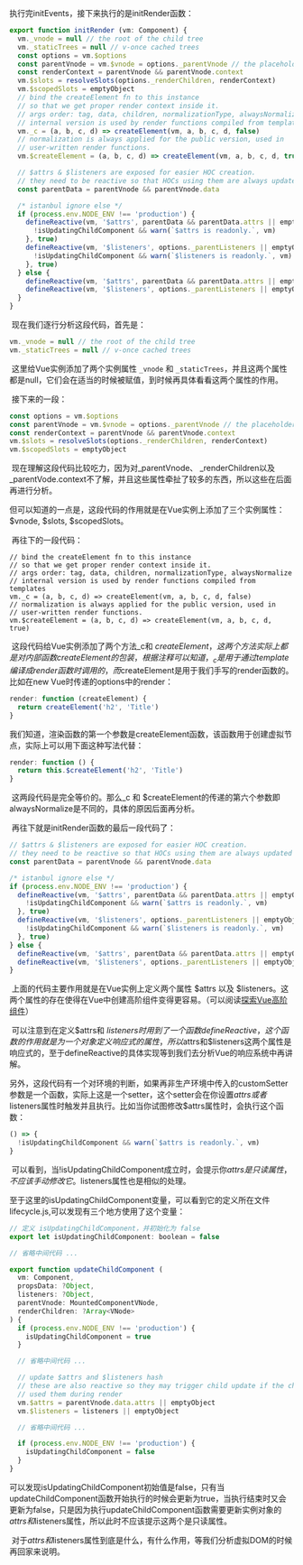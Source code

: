 执行完initEvents，接下来执行的是initRender函数：

```js
export function initRender (vm: Component) {
  vm._vnode = null // the root of the child tree
  vm._staticTrees = null // v-once cached trees
  const options = vm.$options
  const parentVnode = vm.$vnode = options._parentVnode // the placeholder node in parent tree
  const renderContext = parentVnode && parentVnode.context
  vm.$slots = resolveSlots(options._renderChildren, renderContext)
  vm.$scopedSlots = emptyObject
  // bind the createElement fn to this instance
  // so that we get proper render context inside it.
  // args order: tag, data, children, normalizationType, alwaysNormalize
  // internal version is used by render functions compiled from templates
  vm._c = (a, b, c, d) => createElement(vm, a, b, c, d, false)
  // normalization is always applied for the public version, used in
  // user-written render functions.
  vm.$createElement = (a, b, c, d) => createElement(vm, a, b, c, d, true)

  // $attrs & $listeners are exposed for easier HOC creation.
  // they need to be reactive so that HOCs using them are always updated
  const parentData = parentVnode && parentVnode.data

  /* istanbul ignore else */
  if (process.env.NODE_ENV !== 'production') {
    defineReactive(vm, '$attrs', parentData && parentData.attrs || emptyObject, () => {
      !isUpdatingChildComponent && warn(`$attrs is readonly.`, vm)
    }, true)
    defineReactive(vm, '$listeners', options._parentListeners || emptyObject, () => {
      !isUpdatingChildComponent && warn(`$listeners is readonly.`, vm)
    }, true)
  } else {
    defineReactive(vm, '$attrs', parentData && parentData.attrs || emptyObject, null, true)
    defineReactive(vm, '$listeners', options._parentListeners || emptyObject, null, true)
  }
}
```

​		现在我们逐行分析这段代码，首先是：

```js
vm._vnode = null // the root of the child tree
vm._staticTrees = null // v-once cached trees
```

​		这里给Vue实例添加了两个实例属性 `_vnode` 和 `_staticTrees`，并且这两个属性都是null，它们会在适当的时候被赋值，到时候再具体看看这两个属性的作用。

​		接下来的一段：

```js
const options = vm.$options
const parentVnode = vm.$vnode = options._parentVnode // the placeholder node in parent tree
const renderContext = parentVnode && parentVnode.context
vm.$slots = resolveSlots(options._renderChildren, renderContext)
vm.$scopedSlots = emptyObject
```

​		现在理解这段代码比较吃力，因为对_parentVnode、 _renderChildren以及 _parentVode.context不了解，并且这些属性牵扯了较多的东西，所以这些在后面再进行分析。

​		但可以知道的一点是，这段代码的作用就是在Vue实例上添加了三个实例属性：$vnode, $slots, $scopedSlots。

​		再往下的一段代码：

```
// bind the createElement fn to this instance
// so that we get proper render context inside it.
// args order: tag, data, children, normalizationType, alwaysNormalize
// internal version is used by render functions compiled from templates
vm._c = (a, b, c, d) => createElement(vm, a, b, c, d, false)
// normalization is always applied for the public version, used in
// user-written render functions.
vm.$createElement = (a, b, c, d) => createElement(vm, a, b, c, d, true)
```

​		这段代码给Vue实例添加了两个方法_c和 $createElement，这两个方法实际上都是对内部函数createElement的包装，根据注释可以知道， _c是用于通过template编译成render函数时调用的，而$createElement是用于我们手写的render函数的。比如在new Vue时传递的options中的render：

```js
render: function (createElement) {
  return createElement('h2', 'Title')
}
```

​		我们知道，渲染函数的第一个参数是createElement函数，该函数用于创建虚拟节点，实际上可以用下面这种写法代替：

```js
render: function () {
  return this.$createElement('h2', 'Title')
}
```

​		这两段代码是完全等价的。那么_c 和 $createElement的传递的第六个参数即alwaysNormalize是不同的，具体的原因后面再分析。

​		再往下就是initRender函数的最后一段代码了：

```js
// $attrs & $listeners are exposed for easier HOC creation.
// they need to be reactive so that HOCs using them are always updated
const parentData = parentVnode && parentVnode.data

/* istanbul ignore else */
if (process.env.NODE_ENV !== 'production') {
  defineReactive(vm, '$attrs', parentData && parentData.attrs || emptyObject, () => {
    !isUpdatingChildComponent && warn(`$attrs is readonly.`, vm)
  }, true)
  defineReactive(vm, '$listeners', options._parentListeners || emptyObject, () => {
    !isUpdatingChildComponent && warn(`$listeners is readonly.`, vm)
  }, true)
} else {
  defineReactive(vm, '$attrs', parentData && parentData.attrs || emptyObject, null, true)
  defineReactive(vm, '$listeners', options._parentListeners || emptyObject, null, true)
}
```

​		上面的代码主要作用就是在Vue实例上定义两个属性 $attrs 以及 $listeners。这两个属性的存在使得在Vue中创建高阶组件变得更容易。（可以阅读[探索Vue高阶组件](http://caibaojian.com/vue-design/more/vue-hoc.html)）

​		可以注意到在定义$attrs和 $listeners时用到了一个函数defineReactive，这个函数的作用就是为一个对象定义响应式的属性，所以$attrs和$listeners这两个属性是响应式的，至于defineReactive的具体实现等到我们去分析Vue的响应系统中再讲解。

​		另外，这段代码有一个对环境的判断，如果再非生产环境中传入的customSetter参数是一个函数，实际上这是一个setter，这个setter会在你设置$attrs或者$listeners属性时触发并且执行。比如当你试图修改$attrs属性时，会执行这个函数：

```js
() => {
  !isUpdatingChildComponent && warn(`$attrs is readonly.`, vm)
}
```

​		可以看到，当!isUpdatingChildComponent成立时，会提示你$attrs是只读属性，不应该手动修改它。$listeners属性也是相似的处理。

​		至于这里的isUpdatingChildComponent变量，可以看到它的定义所在文件lifecycle.js,可以发现有三个地方使用了这个变量：

```js
// 定义 isUpdatingChildComponent，并初始化为 false
export let isUpdatingChildComponent: boolean = false

// 省略中间代码 ...

export function updateChildComponent (
  vm: Component,
  propsData: ?Object,
  listeners: ?Object,
  parentVnode: MountedComponentVNode,
  renderChildren: ?Array<VNode>
) {
  if (process.env.NODE_ENV !== 'production') {
    isUpdatingChildComponent = true
  }

  // 省略中间代码 ...

  // update $attrs and $listeners hash
  // these are also reactive so they may trigger child update if the child
  // used them during render
  vm.$attrs = parentVnode.data.attrs || emptyObject
  vm.$listeners = listeners || emptyObject

  // 省略中间代码 ...

  if (process.env.NODE_ENV !== 'production') {
    isUpdatingChildComponent = false
  }
}
```

​		可以发现isUpdatingChildComponent初始值是false，只有当updateChildComponent函数开始执行的时候会更新为true，当执行结束时又会更新为false，只是因为执行updateChildComponent函数需要更新实例对象的$attrs和$listeners属性，所以此时不应该提示这两个是只读属性。

​		对于$attrs和$listeners属性到底是什么，有什么作用，等我们分析虚拟DOM的时候再回家来说明。